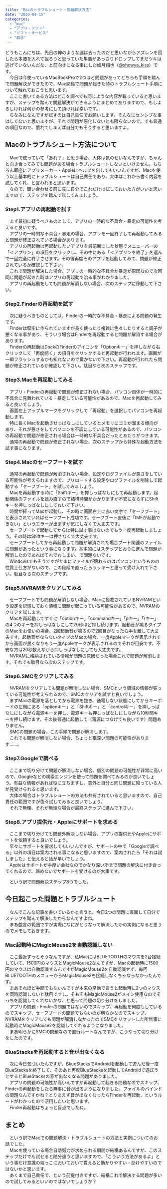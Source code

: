 ```yaml
---
title: "Macのトラブルシュート・問題解決方法"
date: "2020-04-15"
categories: 
  - "mac"
  - "アプリ・ソフト"
  - "ソフト・サービス"
  - "戯言"
---
```


どうもこんにちは、先日の神のような運は去ったのだと思いながらアズレンを回したら本腰を入れて掘ろうと思っていた隼鷹があっさりドロップしてまだツキは逃げていないんだな、と前向きになる事にした如月翔也（[@showya\_kiss](http://twitter.com/showya_kiss)）です。  
　今日は今使っているMacBookProで2つほど問題があってどちらも手順を踏んで問題解決ができたので、Mac関係で問題が起きた時のトラブルシュート手順について触れておこうと思います。  
　ここに書いてある方法はどこを調べても同じような内容が載っていると思いますが、ステップを踏んで問題解決ができるようにまとめてありますので、もしよろしければ何かの参考にして頂ければ幸いです。  
　ちなみになんですが試すのは自己責任でお願いします。そんなにセンシブな事はしてないと思いますが、それで問題が悪化しないとも限らないので。でも普通の項目なので、慣れてしまえば自分でもそうすると思いますよ。  

## Macのトラブルシュート方法について

　Macで使っていて「あれ？」と思う場合、大体は気のせいなんですが、ちゃんと向き合ってみても問題がある場合トラブルシュートしないといけません。もちろん即座にアプリメーカー・Appleにヘルプを出してもいいんですが、Macを使う以上基本的にトラブルシュートは自己責任であり、大体はこれから書く内容を試してくれ、と言われると思います。  
　なので、問い合わせる前に先に自分でこれだけは試しておいた方がいいと思いますので、ステップを踏んで試してみましょう。

### Step1.アプリの再起動を試す

　まず最初に疑うべきものとして、アプリの一時的な不具合・暴走の可能性を考えると良いです。  
　アプリの一時的な不具合・暴走の場合、アプリを一回終了して再起動してみると問題が修正されている場合があります。  
　アプリの再起動は再起動したいアプリを最前面にした状態でメニューバーの「＜アプリ＞」の項目をクリックし、その中にある「＜アプリ＞を終了」を選んで一回完全に終了させます。その後再度そのアプリを起動してみて、問題が修正されているか確認して下さい。  
　これで問題が解決した場合、アプリの一時的な不具合か暴走が原因なので次回同じ問題が起きた時はアプリの再起動で治る事がわかりました。  
　アプリの再起動をしても問題が解消しない場合、次のステップに移動して下さい。  

### Step2.Finderの再起動を試す

　次に疑うべきものとしては、Finderの一時的な不具合・暴走による問題の発生です。  
　Finderは堅牢に作られていますが長く使ったり複雑に色々したりすると調子が悪くなる事があり、そういう場合はFinderを再起動すると問題が解消する場合があります。  
　Finderの再起動はDockのFinderのアイコンを「Optionキー」を押しながら右クリックして「再度開く」の項目をクリックすると再起動が行われます。画面が一瞬フラッシュするかも知れないので驚かないで下さい。再起動が行われたら問題が修正されているか確認して下さい。駄目なら次のステップです。  

### Step3.Macを再起動してみる

　アプリ・Finderの再起動で問題が修正されない場合、パソコン自体が一時的に不具合に見舞われている・暴走している可能性があるので、Macを再起動してみると良いでしょう。  
　画面左上アップルマークをクリックして「再起動」を選択してパソコンを再起動します。  
　特に長くMacを起動させっぱなしにしているとメモリにゴミが溜まる傾向があり、それが悪さをしてパソコンを不調にしている可能性があるので、パソコンの再起動で問題が修正される場合は一時的な不具合だったとあたりがつきます。  
　通常の再起動で問題が修正されない場合、次のステップから特殊な起動方法を試す事になります。  

### Step4.Macのセーフブートを試す

　通常の再起動で問題が解消されない場合、設定やログファイルが悪さをしている可能性が考えられますので、プリロードする設定やログファイルを削除して起動する「セーフブート」を試してみましょう。  
　Macを再起動する時に「Shiftキー」を押しっぱなしにして再起動します。起動関係のファイルを読み直すので結構時間がかかりますが不安にならずにShiftキーを押しっぱなしにしておいて下さい。  
　時間が経ってMacが起動し、その時に画面右上に赤い文字で「セーフブート」と表示されていればセーフブート成功です。セーフブート直後に「IMEが起動できない」というエラーが出ますが気にしなくて大丈夫です。  
　セーフブートで起動してからは特に試す事はないのでもう一度再起動しましょう。その時はShiftキーは押さなくて大丈夫です。  
　セーフブートしてから再起動して問題が解消された場合ブート関連のファイルに問題があったという事になります。基本的にはステップどおりに進んで問題が解消したのであればそれでおしまい、で問題ないです。  
　Windowsでもそうですがたまにファイルが壊れるのはパソコンというものの性質上仕方がないので、この段階で直ったらラッキーと思って受け入れて下さい。駄目なら次のステップです。  

### Step5.NVRAMをクリアしてみる

　セーフブートでも問題が解消しない場合、Macに搭載されているNVRAMという設定を記憶しておく領域に問題が起こっている可能性があるので、NVRAMのクリアを試します。  
　Macを再起動してすぐに「optionキー」「commandキー」「pキー」「rキー」の4つのキーを押しっぱなしにして20秒ほど押し続けます。起動音が鳴るタイプのMacをお使いの場合、2回起動音が鳴るので2回目がなったら手を離して大丈夫です。起動音がならないタイプのMacの場合、一度Appleマークが表示されてから画面が黒くなりもう一度Appleマークが表示されるのでそれが目安です。不安な方は20秒数えながら押しっぱなしにしても大丈夫です。  
　NVRAMに格納されている情報が問題の原因だった場合これで問題が解消します。それでも駄目なら次のステップです。  

### Step6.SMCをクリアしてみる

　NVRAMをクリアしても問題が解消しない場合、SMCという領域の情報が狂っている可能性が考えられるので、SMCのクリアを試すと良いでしょう。  
　まずMacの電源を落としてから電源を抜き、通電しない状態にしてからキーボードの左側にある「optionキー」と「Shiftキー」と「controlキー」を押しっぱなしにしながら電源キーを押し、電源キーも押しっぱなしにしながら10秒間キーを押し続けます。その後普通に起動して（電源につなげても良いです）問題ありません。  
　SMCの問題の場合、この手順で問題が解消します。  
　これでも問題が解消しない場合、ちょっと根深い問題の可能性があります……。  

### Step7.Googleで調べる

　ここまで切り分けて問題が解消しない場合、個別の問題の可能性が非常に高いので、Googleなどの検索エンジンを使って問題を調べてみるのが良いでしょう。有益な情報があれば役に立ちますし、意外と自分と同じ問題に陥っている人が見受けられると思います。  
　大体の場合はトラブルシュートの方法も共有されていると思いますので、自己責任の範囲ですが色々試してみると良いでしょう。  
　それで無理、それが無理な場合が最終ステップに進んで下さい。  

### Step8.アプリ提供元・Appleにサポートを求める

　ここまで切り分けても問題外解決しない場合、アプリの提供元やAppleにサポートを依頼すると良いでしょう。  
　早々にサポートを要求してもいいんですが、サポートの中で「Googleで調べる」以外の項目は案内される事になると思いますので、案内されたら「それは試しました」と伝えると話が早いでしょう。  
　Appleはサポートが手厚い会社なのでかなり深い所まで問題の解決に付き合ってくれるので、諦めないでサポートを受けるのが大事です。  
  
　という訳で問題解決ステップ8つでした。

## 今日起こった問題とトラブルシュート

　なんでこんな記事を書いているかと言うと、今日2つの問題に直面して自分でステップを踏んで解決したからなんですよね。  
　まあ戯言の範囲ですが実際になにがどうなって解決したかの実例になると思うのでメモしておきます。  

### Mac起動時にMagicMouse2を自動認識しない

　ここ最近ずっとそうなんですが、私MacにはBLUETOOTHのマウスを2台接続していて、1500円のマウスとMagicMouse2なんですが、Macの起動時に1500円のマウスは自動認識するんですがMagicMouse2を自動認識せず、毎回BLUETOOTHのメニューからMagicMouse2を接続しなくちゃならなかったんです。  
　まあそれほど手間でもないんですが本来の挙動で言うと起動時に2つのマウスを同時認識しないと駄目ですし、そもそもMagicMouse2がメイン使用なのでそっちを認識してくれないかな、と思って問題の切り分けをしました。  
　アプリの問題・Finderの問題ではないのでスキップ、再起動を何度もしているのでスキップ、セーフブートの問題でもないのが明らかなのでスキップ、NVRAMをクリアしても問題が解消しなかったのでSMCをリセットした所無事に起動時にMagicMouse2を認識してくれるようになりました。  
　まあ明らかにSMCの問題なので直行ルートなんですが、こうやって切り分けをしたのです。  

### BlueStacksを再起動すると音が出なくなる

　次に今日気づいたんですが、BkueStacksでAndroidを起動して遊んだ後一度BlueStacksを終了して、そのあと再度BlueStacksを起動してAndroidで遊ぼうとするとBlueStacksの音が出なくなる問題がありました。  
　アプリの問題の可能性が高いんですが再起動して起きる問題なのでスキップ、Finderの再起動をしたら無事に音が出るようになりました。ファイルのバインドの問題なんですかね？とりあえず音が出なくなったらFinderを再起動、というルートがわかったので活用したいと思います。  
　Finder再起動はちょっと盲点でしたね。  

## まとめ

　という訳でMacでの問題解決・トラブルシュートの方法と実例についてのお話でした。  
　Macを使っている場合自助努力が求められる瞬間が結構あるんですが、このステップだけでも試せると随分違うと思いますので、「こういう方法があるよ」という事だけ意識の端っこにおいておいて貰えると助かりやすい・助けやすいのではないかと思います。  
　あくまで自己責任で、という前提付きですが、結構これで解決する問題が多いので試してみるといいのではないでしょうか？
